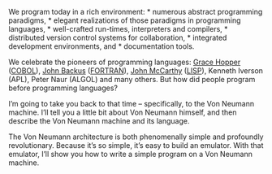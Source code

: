 We program today in a rich environment:
    * numerous abstract programming paradigms,
    * elegant realizations of those paradigms in programming languages,
    * well-crafted run-times, interpreters and compilers,
    * distributed version control systems for collaboration,
    * integrated development environments, and
    * documentation tools.

We celebrate the pioneers of programming languages: [Grace Hopper](https://en.wikipedia.org/wiki/Grace_Hopper) ([COBOL](https://en.wikipedia.org/wiki/COBOL)), [John Backus](https://en.wikipedia.org/wiki/John_Backus) ([FORTRAN](https://en.wikipedia.org/wiki/Fortran)), [John McCarthy](https://en.wikipedia.org/wiki/John_McCarthy_(computer_scientist)) ([LISP](https://en.wikipedia.org/wiki/Lisp_(programming_language))), Kenneth Iverson (APL), Peter Naur (ALGOL) and many others. But how did people program before programming languages?

I’m going to take you back to that time – specifically, to the Von Neumann machine. I’ll tell you a little bit about Von Neumann himself, and then describe the Von Neumann machine and its language.

The Von Neumann architecture is both phenomenally simple and profoundly revolutionary. Because it’s so simple, it’s easy to build an emulator. With that emulator, I’ll show you how to write a simple program on a Von Neumann machine.
